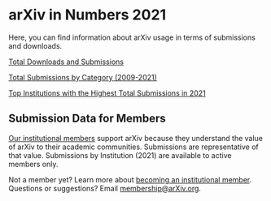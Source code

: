 # arXiv in Numbers 2021

Here, you can find information about arXiv usage in terms of submissions and downloads.

[Total Downloads and Submissions](/stats/main)

[Total Submissions by Category (2009-2021)](submission_category_by_year)

[Top Institutions with the Highest Total Submissions in 2021](2021_submissions_top_institutions)


## Submission Data for Members

[Our institutional members](/about/ourmembers) support arXiv because they understand the value of arXiv to their academic communities. Submissions are representative of that value.
Submissions by Institution (2021) are available to active members only. 

Not a member yet? Learn more about [becoming an institutional member](/about/membership). Questions or suggestions? Email [membership@arXiv.org](Mailto:membership@arXiv.org).

